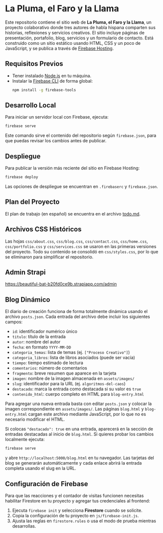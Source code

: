 # La Pluma, el Faro y la Llama

Este repositorio contiene el sitio web de **La Pluma, el Faro y la Llama**, un proyecto colaborativo donde tres autores de habla hispana comparten sus historias, reflexiones y servicios creativos. El sitio incluye páginas de presentación, portafolio, blog, servicios y un formulario de contacto. Está construido como un sitio estático usando HTML, CSS y un poco de JavaScript, y se publica a través de [Firebase Hosting](https://firebase.google.com/docs/hosting).

## Requisitos Previos

- Tener instalado [Node.js](https://nodejs.org/) en tu máquina.
- Instalar la [Firebase CLI](https://firebase.google.com/docs/cli) de forma global:
  ```bash
  npm install -g firebase-tools
  ```

## Desarrollo Local

Para iniciar un servidor local con Firebase, ejecuta:

```bash
firebase serve
```

Este comando sirve el contenido del repositorio según `firebase.json`, para que puedas revisar los cambios antes de publicar.

## Despliegue

Para publicar la versión más reciente del sitio en Firebase Hosting:

```bash
firebase deploy
```

Las opciones de despliegue se encuentran en `.firebaserc` y `firebase.json`.

## Plan del Proyecto

El plan de trabajo (en español) se encuentra en el archivo [todo.md](todo.md).

## Archivos CSS Históricos

Las hojas `css/about.css`, `css/blog.css`, `css/contact.css`,
`css/home.css`, `css/portfolio.css` y `css/services.css` se usaron en las primeras versiones del proyecto. Todo su
contenido se consolidó en `css/styles.css`, por lo que se
eliminaron para simplificar el repositorio.

## Admin Strapi

https://beautiful-bat-b20fd0ce9b.strapiapp.com/admin

## Blog Dinámico

El diario de creación funciona de forma totalmente dinámica usando el archivo `posts.json`.
Cada entrada del archivo debe incluir los siguientes campos:

- `id`: identificador numérico único
- `titulo`: título de la entrada
- `autor`: nombre del autor
- `fecha`: en formato `YYYY-MM-DD`
- `categoria_temas`: lista de temas (ej. `["Proceso Creativo"]`)
- `categoria_libros`: lista de libros asociados (puede ser vacía)
- `tiempo`: tiempo estimado de lectura
- `comentarios`: número de comentarios
- `fragmento`: breve resumen que aparece en la tarjeta
- `imagen`: nombre de la imagen almacenada en `assets/images/`
- `slug`: identificador para la URL (ej. `algoritmos-del-caos`)
- `destacado`: marca la entrada como destacada si su valor es `true`
- `contenido_html`: cuerpo completo en HTML para `blog-entry.html`

Para agregar una nueva entrada basta con editar `posts.json` y colocar la imagen correspondiente en `assets/images/`.
Las páginas `blog.html` y `blog-entry.html` cargan este archivo mediante JavaScript, por lo que no es necesario modificar el HTML.

Si colocas `"destacado": true` en una entrada, aparecerá en la sección de entradas destacadas al inicio de `blog.html`.
Si quieres probar los cambios localmente ejecuta:

```bash
firebase serve
```

y abre `http://localhost:5000/blog.html` en tu navegador. Las tarjetas del blog se generarán automáticamente y cada enlace abrirá la entrada completa usando el slug en la URL.

## Configuración de Firebase

Para que las reacciones y el contador de visitas funcionen necesitas habilitar
Firestore en tu proyecto y agregar tus credenciales al frontend:

1. Ejecuta `firebase init` y selecciona **Firestore** cuando se solicite.
2. Copia la configuración de tu proyecto en `js/firebase-init.js`.
3. Ajusta las reglas en `firestore.rules` o usa el modo de prueba mientras
   desarrollas.
